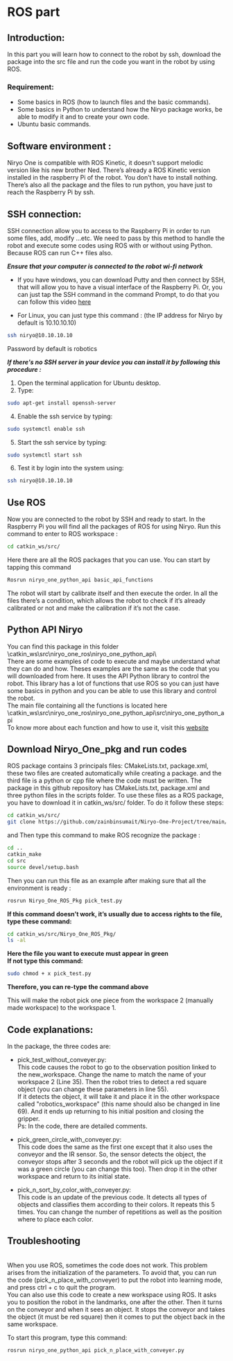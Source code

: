# ROS part #

## Introduction:

In this part you will learn how to connect to the robot by ssh, download the package into the src file and run the code you want in the robot by using ROS.

### Requirement:

* Some basics in ROS (how to launch files and the basic commands).
* Some basics in Python to understand how the Niryo package works, be able to modify it and to create your own code.
* Ubuntu basic commands. 

## Software environment :

Niryo One is compatible with ROS Kinetic, it doesn’t support melodic version like his new brother Ned. There’s already a ROS Kinetic version installed in the raspberry Pi of the robot. You don’t have to install nothing. There’s also all the package and the files to run python, you have just to reach the Raspberry Pi by ssh. 

## SSH connection:
SSH connection allow you to access to the Raspberry Pi in order to run some files, add, modify …etc. We need to pass by this method to handle the robot and execute some codes using ROS with or without using Python. Because ROS can run C++ files also. 

***Ensure that your computer is connected to the robot wi-fi network***

* If you have windows, you can download Putty and then connect by SSH, that will allow you to have a visual interface of the Raspberry Pi. Or, you can just tap the SSH command in the command Prompt, to do that you can follow this video [here](https://www.youtube.com/watch?v=UPXnop3C6JQ&ab_channel=ITProTV) 

* For Linux, you can just type this command : (the IP address for Niryo by default is 10.10.10.10)

```bash
ssh niryo@10.10.10.10
```
Password by default is robotics

***If there's no SSH server in your device you can install it by following this procedure :***

1.	Open the terminal application for Ubuntu desktop.
2.	Type:

```bash
sudo apt-get install openssh-server
```

4.	Enable the ssh service by typing:  
```bash
sudo systemctl enable ssh
```
5.	Start the ssh service by typing: 
```bash
sudo systemctl start ssh
``` 
6.	Test it by login into the system using:
```bash
ssh niryo@10.10.10.10
``` 

## Use ROS ## 

Now you are connected to the robot by SSH and ready to start. In the Raspberry Pi you will find all the packages of ROS for using Niryo. Run this command to enter to ROS workspace :
```bash
cd catkin_ws/src/
```
Here there are all the ROS packages that you can use. You can start by tapping this command 
```bash
Rosrun niryo_one_python_api basic_api_functions
```
The robot will start by calibrate itself and then execute the order. In all the files there’s a condition, which allows the robot to check if it’s already calibrated or not and make the calibration if it’s not the case.

## Python API Niryo ##

You can find this package in this folder <br/>
\catkin_ws\src\niryo_one_ros\niryo_one_python_api\ <br/>
There are some examples of code to execute and maybe understand what they can do and how. Theses examples are the same as the code that you will downloaded from here. It uses the API Python library to control the robot. This library has a lot of functions that use ROS so you can just have some basics in python and you can be able to use this library and control the robot.  <br/>
The main file containing all the functions is located here <br/>
\catkin_ws\src\niryo_one_ros\niryo_one_python_api\src\niryo_one_python_api <br/>
To know more about each function and how to use it, visit this [website](https://github.com/NiryoRobotics/niryo_one_ros/tree/master/niryo_one_python_api)

## Download Niryo_One_pkg and run codes ##

ROS package contains 3 principals files: CMakeLists.txt, package.xml, these two files are created automatically while creating a package. and the third file is a python or cpp file where the code must be written. The package in this github repository has CMakeLists.txt, package.xml and three python files in the scripts folder. To use these files as a ROS package, you have to download it in catkin_ws/src/ folder. To do it follow these steps:
 ```bash
cd catkin_ws/src/
git clone https://github.com/zainbinsumait/Niryo-One-Project/tree/main/Niryo_One_ROS_Pkg

```
and Then type this command to make ROS recognize the package :
```bash
cd ..
catkin_make
cd src
source devel/setup.bash
```
Then you can run this file as an example after making sure that all the environment is ready :

```bash
rosrun Niryo_One_ROS_Pkg pick_test.py
```
**If this command doesn’t work, it’s usually due to access rights to the file, type these command:**
```bash
cd catkin_ws/src/Niryo_One_ROS_Pkg/ 
ls -al
```
**Here the file you want to execute must appear in green<br/>
 If not type this command:**
```bash
sudo chmod + x pick_test.py
```
 

**Therefore, you can re-type the command above**

This will make the robot pick one piece from the workspace 2 (manually made workspace) to the workspace 1. 

## Code explanations:

In the package, the three codes are:<br/>
* pick_test_without_conveyer.py:<br/>
This code causes the robot to go to the observation position linked to the new_workspace.  Change the name to match the name of your workspace 2 (Line 35).  Then the robot tries to detect a red square object (you can change these parameters in line 55).<br/>
If it detects the object, it will take it and place it in the other workspace called "robotics_workspace" (this name should also be changed in line 69).  And it ends up returning to his initial position and closing the gripper.<br/>
Ps: In the code, there are detailed comments.

* pick_green_circle_with_conveyer.py:<br/>
This code does the same as the first one except that it also uses the conveyor and the IR sensor.  So, the sensor detects the object, the conveyor stops after 3 seconds and the robot will pick up the object if it was a green circle (you can change this too). Then drop it in the other workspace and return to its initial state.

* pick_n_sort_by_color_with_conveyer.py:<br/>
This code is an update of the previous code.  It detects all types of objects and classifies them according to their colors. It repeats this 5 times.  You can change the number of repetitions as well as the position where to place each color.<br/>



## Troubleshooting ##

<br/>
When you use ROS, sometimes the code does not work.  This problem arises from the initialization of the parameters.  To avoid that, you can run the code (pick_n_place_with_conveyer) to put the robot into learning mode, and press ctrl + c to quit the program.<br/>
You can also use this code to create a new workspace using ROS.  It asks you to position the robot in the landmarks, one after the other.  Then it turns on the conveyor and when it sees an object.  It stops the conveyor and takes the object (it must be red square) then it comes to put the object back in the same workspace.<br/>

 To start this program, type this command:
```bash
rosrun niryo_one_python_api pick_n_place_with_conveyer.py
```



